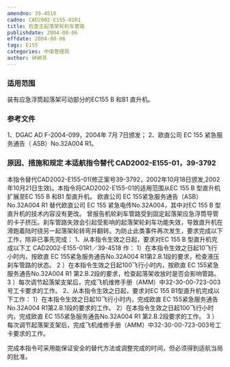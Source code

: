 ```yaml
---
amendno: 39-4518
cadno: CAD2002-E155-01R1
title: 检查主起落架轮刹车管路
publishdate: 2004-08-06
effdate: 2004-08-06
tags: E155
categories: 中南管理局
author: 钟颖芬
---
```


### 适用范围 
装有应急浮筒起落架可动部分的EC155 B 和B1 直升机。

<!--more-->
### 参考文件
1、DGAC AD F-2004-099，2004年 7月 7日颁发；
 2、欧直公司 EC 155 紧急服务通告（ ASB）No.32A004 R1。

### 原因、措施和规定 本适航指令替代 CAD2002-E155-01，39-3792
本指令替代CAD2002-E155-01(修正案号39-3792，2002年10月18日颁发,2002年10月21日生效)。本指令将CAD2002-E155-01的适用范围从EC 155 B 型直升机扩展至EC 155 B 和B1 型直升机。 
欧直公司 EC 155紧急服务通告（ASB）No.32A004 R1 替代欧直公司 EC 155 紧急电传No.32A004，其中对EC 155 B 型直升机的技术内容没有更改。 
曾报告机轮刹车管路受到固定起落架应急浮筒导管的卡子挤压。刹车管路失效会引起受影响的起落架轮刹车功能失效，导致直升机在滑跑着陆时绕另一起落架轮转弯并翻转。为防止此类事件再次发生，要求完成以下工作，除非已事先完成：
   1、从本指令生效之日起，要求对EC 155 B 型直升机完成以下工
  CAD2002-E155-01R1／39-4518
作： 
   1）在本指令生效之日起10飞行小时内，按欧直 EC 155紧急服务通告No.32A004 R1第2.B.1段的要求，检查液压刹车管路的状态。 
2
）在本指令生效之日起100飞行小时内，按欧直 EC 155紧急服务通告No.32A004 R1 第2.B.2段的要求，检查起落架收放时是否会影响管路。 
3
）每次调节起落架支架后，完成飞机维修手册（AMM）中32-30-00-723-003号工卡要求的工作。
2、从本指令生效之日起，要求对EC 155 B1型直升机完成以下工作： 
   1）在本指令生效之日起10飞行小时内，完成欧直 EC 155紧急服务通告No.32A004 R1第2.B.1段的要求的工作。 
    2）在本指令生效之日起100飞行小时内，完成欧直 EC 155紧急服务通告No.32A004 R1 第2.B.2段要求的工作。 
3
）每次调节起落架支架后，完成飞机维修手册（AMM）中32-30-00-723-003号工卡要求的工作。

完成本指令可采用能保证安全的替代方法或调整完成的时间，但必须得到适航当局的批准。
